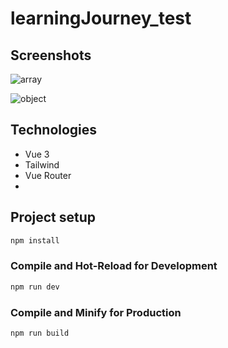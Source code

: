 # learningJourney_test

## Screenshots
![array](https://user-images.githubusercontent.com/79973252/214564846-e9071db8-5c77-42ba-8fec-702ca0d5a10c.png)


![object](https://user-images.githubusercontent.com/79973252/214564816-1710a067-6895-45fe-9ba4-5b521e990839.png)
## Technologies

- Vue 3
- Tailwind
- Vue Router
- 
## Project setup

```sh
npm install
```

### Compile and Hot-Reload for Development

```sh
npm run dev
```

### Compile and Minify for Production

```sh
npm run build
```
